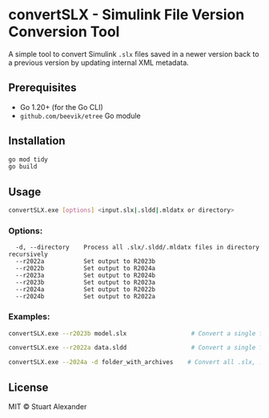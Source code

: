 # convertSLX - Simulink File Version Conversion Tool

A simple tool to convert Simulink `.slx` files saved in a newer version back to a previous version by updating internal XML metadata.

## Prerequisites

- Go 1.20+ (for the Go CLI)
- `github.com/beevik/etree` Go module

## Installation

```sh
go mod tidy
go build
```

## Usage

```sh
convertSLX.exe [options] <input.slx|.sldd|.mldatx or directory>
```

### Options:

```
  -d, --directory    Process all .slx/.sldd/.mldatx files in directory recursively
  --r2022a           Set output to R2023b
  --r2022b           Set output to R2024a
  --r2023a           Set output to R2024b
  --r2023b           Set output to R2023a
  --r2024a           Set output to R2022b
  --r2024b           Set output to R2022a
```

### Examples:

```sh
convertSLX.exe --r2023b model.slx                  # Convert a single file to R2023B

convertSLX.exe --r2022a data.sldd                  # Convert a single file to R2022A

convertSLX.exe --2024a -d folder_with_archives    # Convert all .slx, .sldd, or .mldatx files in directory to R2024A
```

## License

MIT © Stuart Alexander